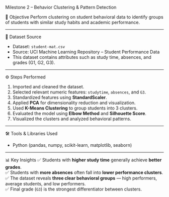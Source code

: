 Milestone 2 – Behavior Clustering & Pattern Detection

🎯 Objective
Perform clustering on student behavioral data to identify groups of students with similar study habits and academic performance.

---

🧩 Dataset Source
- Dataset: `student-mat.csv`
- Source: UCI Machine Learning Repository – Student Performance Data
- This dataset contains attributes such as study time, absences, and grades (G1, G2, G3).

---

⚙️ Steps Performed
1. Imported and cleaned the dataset.  
2. Selected relevant numeric features: `studytime`, `absences`, and `G3`.  
3. Standardized features using **StandardScaler**.  
4. Applied **PCA** for dimensionality reduction and visualization.  
5. Used **K-Means Clustering** to group students into 3 clusters.  
6. Evaluated the model using **Elbow Method** and **Silhouette Score**.  
7. Visualized the clusters and analyzed behavioral patterns.

---

🛠️ Tools & Libraries Used
- Python (pandas, numpy, scikit-learn, matplotlib, seaborn)

---

📊 Key Insights
✅ Students with **higher study time** generally achieve **better grades**.  
✅ Students with **more absences** often fall into **lower performance clusters**.  
✅ The dataset reveals **three clear behavioral groups** — high performers, average students, and low performers.  
✅ Final grade (`G3`) is the strongest differentiator between clusters.
